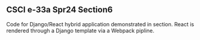 ## CSCI e-33a Spr24 Section6
Code for Django/React hybrid application demonstrated in section.  React is rendered 
through a Django template via a Webpack pipline.
